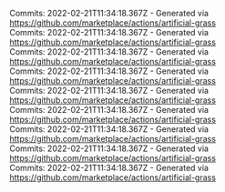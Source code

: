 Commits: 2022-02-21T11:34:18.367Z - Generated via https://github.com/marketplace/actions/artificial-grass
<br>
Commits: 2022-02-21T11:34:18.367Z - Generated via https://github.com/marketplace/actions/artificial-grass
<br>
Commits: 2022-02-21T11:34:18.367Z - Generated via https://github.com/marketplace/actions/artificial-grass
<br>
Commits: 2022-02-21T11:34:18.367Z - Generated via https://github.com/marketplace/actions/artificial-grass
<br>
Commits: 2022-02-21T11:34:18.367Z - Generated via https://github.com/marketplace/actions/artificial-grass
<br>
Commits: 2022-02-21T11:34:18.367Z - Generated via https://github.com/marketplace/actions/artificial-grass
<br>
Commits: 2022-02-21T11:34:18.367Z - Generated via https://github.com/marketplace/actions/artificial-grass
<br>
Commits: 2022-02-21T11:34:18.367Z - Generated via https://github.com/marketplace/actions/artificial-grass
<br>
Commits: 2022-02-21T11:34:18.367Z - Generated via https://github.com/marketplace/actions/artificial-grass
<br>
